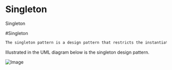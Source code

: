 # Singleton
Singleton

#Singleton

```javascript
The singleton pattern is a design pattern that restricts the instantiation of a class to one object. This is useful when exactly one object is needed to coordinate actions across the system. The concept is sometimes generalized to systems that operate more efficiently when only one object exists, or that restrict the instantiation to a certain number of objects.
```

Illustrated in the UML diagram below is the singleton design pattern.

![Image](../master/img/singleton.png?raw=true)